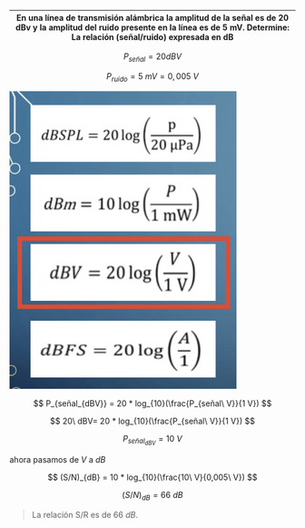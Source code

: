 | En una línea de transmisión alámbrica la amplitud de la señal es de 20 dBv y la amplitud del ruido presente en la línea es de 5 mV. Determine: La relación (señal/ruido) expresada en dB |
| ---------------------------------------------------------------------------------------------------------------------------------------------------------------------------------------- |

$$
 P_{señal} = 20 dBV
$$

$$
 P_{ruido} =  5\ mV = 0,005\ V
$$

![2.14 image](./assets/2-14-tabla.png)

$$
P_{señal_{dBV}} = 20 * log_{10}(\frac{P_{señal\ V}}{1 V})
$$

$$
20\ dBV= 20 * log_{10}(\frac{P_{señal\ V}}{1 V})
$$

$$
P_{señal_{dBV}} = 10\ V
$$

ahora pasamos de $V$ a $dB$

$$
(S/N)_{dB} = 10 * log_{10}(\frac{10\ V}{0,005\ V})
$$

$$
(S/N)_{dB} = 66\ dB
$$

> La relación S/R es de $66\ dB$.
